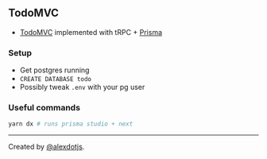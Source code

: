 ## TodoMVC

- [TodoMVC](https://todomvc.com/) implemented with tRPC + [Prisma](https://prisma.io)

### Setup

- Get postgres running
- `CREATE DATABASE todo`
- Possibly tweak `.env` with your pg user


### Useful commands

```bash
yarn dx # runs prisma studio + next
```

---

Created by [@alexdotjs](https://twitter.com/alexdotjs).
